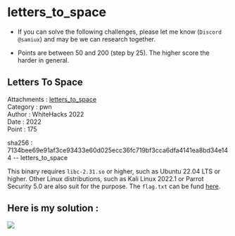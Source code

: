 # letters_to_space

- If you can solve the following challenges, please let me know (```Discord @samiux```) and may be we can research together.

- Points are between 50 and 200 (step by 25). The higher score the harder in general.

## Letters To Space

Attachments : [letters_to_space](https://github.com/samiux/CTF/raw/main/pwn/letters_to_space/letters_to_space)  
Category    : pwn  
Author      : WhiteHacks 2022  
Date        : 2022  
Point       : 175   

sha256      : 7134bee69e91af3ce93433e60d025ecc36fc719bf3cca6dfa4141ea8bd34e144 -- letters_to_space

This binary requires ```libc-2.31.so``` or higher, such as Ubuntu 22.04 LTS or higher.  Other Linux distributions, such as Kali Linux 2022.1 or Parrot Security 5.0 are also suit for the purpose.  The ```flag.txt``` can be fund [here](https://github.com/samiux/CTF/raw/main/pwn/q3/flag.txt).

## Here is my solution :

[![](https://img.youtube.com/vi/-5vo5mT2bng/0.jpg)](https://www.youtube.com/watch?v=-5vo5mT2bng "letters_to_space solution")   
